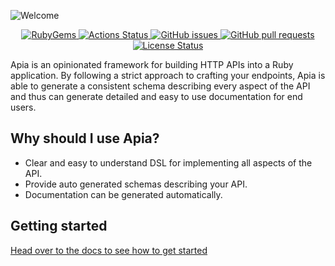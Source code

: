![Welcome](https://share.adam.ac/21/Artboard-2MDkIo4op8Zmv5h278.png)

<p align="center">
  <a href="https://rubygems.org/gems/apia">
    <img src="https://img.shields.io/gem/v/apia.svg?label=rubygems&logo=rubygems&color=%23E9573F" alt="RubyGems">
  </a>
  <a href="https://github.com/krystal/apia/actions">
    <img src="https://img.shields.io/github/actions/workflow/status/krystal/apia/ci.yml?branch=main&logo=github" alt="Actions Status">
  </a>
  <a href="https://github.com/krystal/apia/issues">
    <img src="https://img.shields.io/github/issues-raw/krystal/apia.svg?style=flat&logo=github&logoColor=white"
alt="GitHub issues">
  </a>
  <a href="https://github.com/krystal/apia/pulls">
    <img src="https://img.shields.io/github/issues-pr-raw/krystal/apia.svg?style=flat&logo=github&logoColor=white" alt="GitHub pull requests">
  </a>
  <a href="https://github.com/krystal/apia/blob/main/LICENSE">
    <img src="https://img.shields.io/github/license/krystal/apia.svg?style=flat" alt="License Status">
  </a>
</p>

Apia is an opinionated framework for building HTTP APIs into a Ruby application. By following a strict approach to crafting your endpoints, Apia is able to generate a consistent schema describing every aspect of the API and thus can generate detailed and easy to use documentation for end users.

## Why should I use Apia?

- Clear and easy to understand DSL for implementing all aspects of the API.
- Provide auto generated schemas describing your API.
- Documentation can be generated automatically.

## Getting started

[Head over to the docs to see how to get started](https://apia.k.io)
